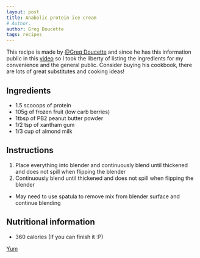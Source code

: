 ```yaml
---
layout: post
title: Anabolic protein ice cream
# Author.
author: Greg Doucette
tags: recipes
---
```


This recipe is made by [@Greg Doucette](https://www.gregdoucette.com) and since he has this information public in this [video](https://www.youtube.com/watch?v=q-m_6M6nUd8) so I took the liberty of listing the ingredients for my convenience and the general public. Consider buying his cookbook, there are lots of great substitutes and cooking ideas!


## Ingredients
* 1.5 scooops of protein
* 105g of frozen fruit (low carb berries)
* 1tbsp of PB2 peanut butter powder
* 1/2 tsp of xantham gum
* 1/3 cup of almond milk

## Instructions
1. Place everything into blender and continuously blend until thickened and does not spill when flipping the blender
2. Continuously blend until thickened and does not spill when flipping the blender
  * May need to use spatula to remove mix from blender surface and continue blending
  
## Nutritional information
* 360 calories (If you can finish it :P)

<a href="https://www.yummly.com" class="YUMMLY-YUM-BUTTON">Yum</a>
<script src="https://www.yummly.com/js/widget.js?general"></script>
<script type="application/ld+json">
{
  "@context": "http://schema.org",
  "@type": "Recipe",
  "author": "Greg Doucette",
  "cookTime": "PT15M",
  "description": "Anabolic protein ice cream",
  "recipeIngredient": [
    "1.5 scooops of protein",
    "105g of frozen fruit (low carb berries)",
    "1tbsp of PB2 peanut butter powder",
    "1/2 tsp of xantham gum",
    "1/3 cup of almond milk"
  ],
  "name": "Anabolic protein ice cream",
  "nutrition": {
    "@type": "NutritionInformation",
    "calories": "360 calories",
  },
  "prepTime": "PT15M",
  "recipeInstructions": "Place everything into blender and continuously blend until thickened and does not spill when flipping the blender",
  "recipeYield": "1 serving"
}
</script>

